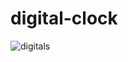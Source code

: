 # digital-clock

![digitals](https://user-images.githubusercontent.com/76901708/189876123-f6db2727-4b6d-46e2-bcd6-de1f737ccbdd.PNG)
